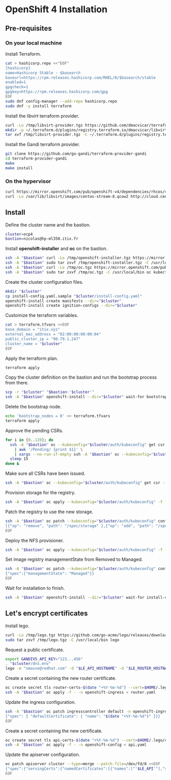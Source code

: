 # OpenShift 4 Installation

## Pre-requisites

### On your local machine

Install Terraform.

```sh
cat > hashicorp.repo <<"EOF"
[hashicorp]
name=Hashicorp Stable - $basearch
baseurl=https://rpm.releases.hashicorp.com/RHEL/8/$basearch/stable
enabled=1
gpgcheck=1
gpgkey=https://rpm.releases.hashicorp.com/gpg
EOF
sudo dnf config-manager --add-repo hashicorp.repo
sudo dnf -y install terraform
```

Install the libvirt terraform provider.

```sh
curl -Lo /tmp/libvirt-provider.tgz https://github.com/dmacvicar/terraform-provider-libvirt/releases/download/v0.6.3/terraform-provider-libvirt-0.6.3+git.1604843676.67f4f2aa.Fedora_32.x86_64.tar.gz
mkdir -p ~/.terraform.d/plugins/registry.terraform.io/dmacvicar/libvirt/0.6.3/linux_amd64
tar xvf /tmp/libvirt-provider.tgz -C ~/.terraform.d/plugins/registry.terraform.io/dmacvicar/libvirt/0.6.3/linux_amd64
```

Install the Gandi terraform provider.

```sh
git clone https://github.com/go-gandi/terraform-provider-gandi
cd terraform-provider-gandi
make
make install
```

### On the hypervisor

```sh
curl https://mirror.openshift.com/pub/openshift-v4/dependencies/rhcos/4.7/4.7.0/rhcos-4.7.0-x86_64-qemu.x86_64.qcow2.gz |gunzip -c > /var/lib/libvirt/images/rhcos-4.7.0-x86_64-qemu.x86_64.qcow2
curl -Lo /var/lib/libvirt/images/centos-stream-8.qcow2 http://cloud.centos.org/centos/8-stream/x86_64/images/CentOS-Stream-GenericCloud-8-20210210.0.x86_64.qcow2
```

## Install

Define the cluster name and the bastion.

```sh
cluster=ocp4
bastion=nicolas@hp-ml350.itix.fr
```

Install **openshift-installer** and **oc** on the bastion.

```sh
ssh -A "$bastion" curl -Lo /tmp/openshift-installer.tgz https://mirror.openshift.com/pub/openshift-v4/clients/ocp/latest-4.7/openshift-install-linux.tar.gz
ssh -A "$bastion" sudo tar zxvf /tmp/openshift-installer.tgz -C /usr/local/bin openshift-install
ssh -A "$bastion" curl -Lo /tmp/oc.tgz https://mirror.openshift.com/pub/openshift-v4/clients/ocp/latest-4.7/openshift-client-linux.tar.gz
ssh -A "$bastion" sudo tar zxvf /tmp/oc.tgz -C /usr/local/bin oc kubectl
```

Create the cluster configuration files.

```sh
mkdir "$cluster"
cp install-config.yaml.sample "$cluster/install-config.yaml"
openshift-install create manifests --dir="$cluster"
openshift-install create ignition-configs --dir="$cluster"
```

Customize the terraform variables.

```sh
cat > terraform.tfvars <<EOF
base_domain = "itix.xyz"
external_mac_address = "02:00:00:00:00:04"
public_cluster_ip = "90.79.1.247"
cluster_name = "$cluster"
EOF
```

Apply the terraform plan.

```sh
terraform apply
```

Copy the cluster definition on the bastion and run the bootstrap process from there.

```sh
scp -r "$cluster" "$bastion:'$cluster'"
ssh -A "$bastion" openshift-install --dir="$cluster" wait-for bootstrap-complete --log-level=info
```

Delete the bootstrap node.

```sh
echo 'bootstrap_nodes = 0' >> terraform.tfvars
terraform apply
```

Approve the pending CSRs.

```sh
for i in {0..120}; do
  ssh -A "$bastion" oc --kubeconfig="$cluster/auth/kubeconfig" get csr --no-headers \
    | awk '/Pending/ {print $1}' \
    | xargs --no-run-if-empty ssh -A "$bastion" oc --kubeconfig="$cluster/auth/kubeconfig" adm certificate approve
  sleep 15
done &
```

Make sure all CSRs have been issued.

```sh
ssh -A "$bastion" oc --kubeconfig="$cluster/auth/kubeconfig" get csr --no-headers
```

Provision storage for the registry.

```sh
ssh -A "$bastion" oc apply --kubeconfig="$cluster/auth/kubeconfig" -f - < "$cluster/registry-pv.yaml"
```

Patch the registry to use the new storage.

```sh
ssh -A "$bastion" oc patch --kubeconfig="$cluster/auth/kubeconfig" configs.imageregistry.operator.openshift.io cluster --type='json' --patch-file=/dev/fd/0 <<EOF
[{"op": "remove", "path": "/spec/storage" },{"op": "add", "path": "/spec/storage", "value": {"pvc":{"claim": "registry-storage"}}}]
EOF
```

Deploy the NFS provisioner.

```sh
ssh -A "$bastion" oc apply --kubeconfig="$cluster/auth/kubeconfig" -f - < "$cluster/nfs-provisioner.yaml"
```

Set image registry managementState from Removed to Managed.

```sh
ssh -A "$bastion" oc patch --kubeconfig="$cluster/auth/kubeconfig" configs.imageregistry.operator.openshift.io cluster --type merge --patch-file=/dev/fd/0 <<EOF
{"spec":{"managementState": "Managed"}}
EOF
```

Wait for installation to finish.

```sh
ssh -A "$bastion" openshift-install --dir="$cluster" wait-for install-complete
```

## Let's encrypt certificates

Install lego.

```sh
curl -Lo /tmp/lego.tgz https://github.com/go-acme/lego/releases/download/v4.3.1/lego_v4.3.1_linux_amd64.tar.gz
sudo tar zxvf /tmp/lego.tgz -C /usr/local/bin lego
```

Request a public certificate.

```sh
export GANDIV5_API_KEY="123...456"
. "$cluster/dns.env"
lego -m "nmasse@redhat.com" -d "$LE_API_HOSTNAME" -d "$LE_ROUTER_HOSTNAME" -a --dns gandi run --no-bundle
```

Create a secret containing the new router certificate.

```sh
oc create secret tls router-certs-$(date "+%Y-%m-%d") --cert=$HOME/.lego/certificates/$LE_API_HOSTNAME.crt --key=$HOME/.lego/certificates/$LE_API_HOSTNAME.key -n openshift-ingress --dry-run -o yaml > router.yaml
ssh -A "$bastion" oc apply -f - -n openshift-ingress < router.yaml
```

Update the ingress configuration.

```sh
ssh -A "$bastion" oc patch ingresscontroller default -n openshift-ingress-operator --type=merge --patch-file=/dev/fd/0 <<EOF
{"spec": { "defaultCertificate": { "name": "$(date "+%Y-%m-%d")" }}}
EOF
```

Create a secret containing the new certificate.

```sh
oc create secret tls api-certs-$(date "+%Y-%m-%d") --cert=$HOME/.lego/certificates/$LE_API_HOSTNAME.crt --key=$HOME/.lego/certificates/$LE_API_HOSTNAME.key -n openshift-config --dry-run -o yaml > api.yaml
ssh -A "$bastion" oc apply -f - -n openshift-config < api.yaml
```

Update the apiserver configuration.

```sh
oc patch apiserver cluster --type=merge --patch-file=/dev/fd/0 <<EOF
{"spec":{"servingCerts":{"namedCertificates":[{"names":["'$LE_API'"],"servingCertificate":{"name": "api-certs-$(date "+%Y-%m-%d")"}}]}}}
EOF
